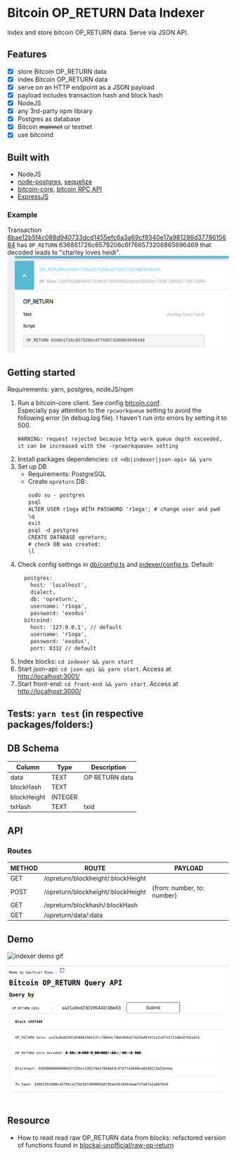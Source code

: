 # Bitcoin OP_RETURN Data Indexer
Index and store bitcoin OP_RETURN data. Serve via JSON API.
## Features
- [x] store Bitcoin OP_RETURN data
- [x] index Bitcoin OP_RETURN data
- [x] serve on an HTTP endpoint as a JSON payload
- [x] payload includes transaction hash and block hash
- [x] NodeJS
- [x] any 3rd-party npm library
- [x] Postgres as database
- [x] Bitcoin ~~mainnet~~ or testnet
- [x] use bitcoind

## Built with
- NodeJS
- [node-postgres](https://node-postgres.com/), [sequelize](https://sequelize.org/)
- [bitcoin-core](https://github.com/ruimarinho/bitcoin-core), [bitcoin RPC API](https://developer.bitcoin.org/reference/rpc/index.html)
- [ExpressJS](https://expressjs.com/)
### Example
Transaction [8bae12b5f4c088d940733dcd1455efc6a3a69cf9340e17a981286d3778615684](https://www.smartbit.com.au/tx/8bae12b5f4c088d940733dcd1455efc6a3a69cf9340e17a981286d3778615684) has `OP_RETURN` 636861726c6579206c6f766573206865696469 that decoded leads to "charley loves heidi".
![tx_screenshot](./assets/capture_smartbit.png)

## Getting started
Requirements: yarn, postgres, nodeJS/npm
1. Run a bitcoin-core client. See config [bitcoin.conf](./bitcoin.conf).  
  Especially pay attention to the `rpcworkqueue` setting to avoid the following error (in debug.log file). I haven't run into errors by setting it to 500.
    ```
    WARNING: request rejected because http work queue depth exceeded, it can be increased with the -rpcworkqueue= setting
    ```
1. Install packages dependencies: `cd <db|indexer|json-api> && yarn`
2. Set up DB
    - Requirements: PostgreSQL
    - Create `opreturn` DB:
      ```
      sudo su - postgres
      psql
      ALTER USER r1oga WITH PASSWORD 'r1oga'; # change user and pwd
      \q
      exit
      psql -d postgres
      CREATE DATABASE opreturn;
      # check DB was created:
      \l
      ```
2. Check config settings in [db/config.ts](./db/config.ts) and [indexer/config.ts](./indexer/config.ts).
  Default:
    ```
      postgres:
        host: 'localhost',
        dialect,
        db: 'opreturn',
        username: 'r1oga',
        password: 'exodus'
      bitcoind:
        host: '127.0.0.1', // default
        username: 'r1oga',
        password: 'exodus',
        port: 8332 // default
    ```
2. Index blocks: `cd indexer && yarn start`
2. Start json-api: `cd json-api && yarn start`. Access at [http://localhost:3001/](http://localhost:3001/)
3. Start front-end: `cd front-end && yarn start`. Access at [http://localhost:3000/](http://localhost:3000/)

## Tests: `yarn test` (in respective packages/folders:)

## DB Schema
|Column|Type|Description|
|--|--|--|
|data|TEXT|OP RETURN data|
|blockHash|TEXT|
|blockHeight|INTEGER|
|txHash|TEXT|txid|

## API
### Routes
|METHOD|ROUTE|PAYLOAD|
|--|--|--|
|GET|/opreturn/blockheight/:blockHeight||
|POST|/opreturn/blockheight/:blockHeight|{from: number, to: number}|
|GET|/opreturn/blockhash/:blockHash||
|GET|/opreturn/data/:data||

## Demo
![indexer demo gif](./assets/op_return_indexer_demo.gif)

![front end screenshot](./assets/front-end.png)

## Resource
- How to read read raw OP_RETURN data from blocks: refactored version of functions found in [blockai-unofficial/raw-op-return](https://github.com/blockai-unofficial/raw-op-return)

